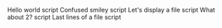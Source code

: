 Hello world script
Confused smiley script
Let's display a file script
What about 2? script
Last lines of a file script
